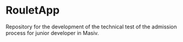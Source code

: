 # RouletApp
Repository for the development of the technical test of the admission process for junior developer in Masiv.
